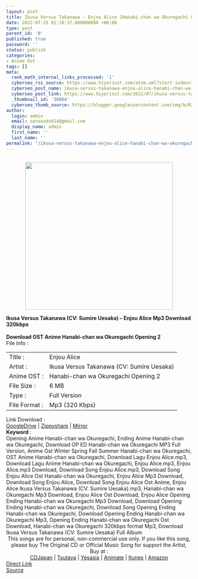 ```yaml
---
layout: post
title: Ikusa Versus Takanawa – Enjou Alice [Hanabi-chan wa Okuregachi Opening 2]
date: 2022-07-25 01:10:37.000000000 +00:00
type: post
parent_id: '0'
published: true
password: ''
status: publish
categories:
- Anime Ost
tags: []
meta:
  rank_math_internal_links_processed: '1'
  cyberseo_rss_source: https://www.hiyoriost.com/atom.xml?start-index=1
  cyberseo_post_name: ikusa-versus-takanawa-enjou-alice-hanabi-chan-wa-okuregachi-opening-2
  cyberseo_post_link: https://www.hiyoriost.com/2022/07/ikusa-versus-takanawa-enjou-alice.html
  _thumbnail_id: '28064'
  cyberseo_thumb_source: https://blogger.googleusercontent.com/img/b/R29vZ2xl/AVvXsEgkJzGjoEj1zRf9vxbW14Q6sq5-kONdd2eDeZXr9By7iiZoC_1tb_CWSh6Rs0vHTDSaU_9538bDbx0UJHWhQEYTCAFmemYmo9hL9aiWx7mIe3iQ3FMVDHOLiGgLWPhcp9YhDA--OTmrWvP_VkR6zJ2MRTgTG886fyhPPxI_jP_1njcsknx4z6DtbEJk/s400/cover%20%2861%29.jpg
author:
  login: admin
  email: senseads014@gmail.com
  display_name: admin
  first_name: ''
  last_name: ''
permalink: "/ikusa-versus-takanawa-enjou-alice-hanabi-chan-wa-okuregachi-opening-2/"
---
```

<div class="separator" style="clear: both"><a href="https://blogger.googleusercontent.com/img/b/R29vZ2xl/AVvXsEgkJzGjoEj1zRf9vxbW14Q6sq5-kONdd2eDeZXr9By7iiZoC_1tb_CWSh6Rs0vHTDSaU_9538bDbx0UJHWhQEYTCAFmemYmo9hL9aiWx7mIe3iQ3FMVDHOLiGgLWPhcp9YhDA--OTmrWvP_VkR6zJ2MRTgTG886fyhPPxI_jP_1njcsknx4z6DtbEJk/s1400/cover%20%2861%29.jpg" style="display: block;padding: 1em 0;text-align: center"><img alt border="0" data-original-height="1400" data-original-width="1400" src="{{ site.baseurl }}/assets/2022/07/cover%20%2861%29.jpg" width="400" /></a></div>
<div class="judulpost">
<b>Ikusa Versus Takanawa (CV: Sumire Uesaka) – Enjou Alice Mp3 Download 320kbps<br />
<br />
Download OST Anime Hanabi-chan wa Okuregachi Opening 2</b>
</div>
<div class="linkdownload">File Info : </div>
<div class="info2" id="Info">
<table>
<tbody>
<tr>
<td class="tablex">Title :</td>
<td>Enjou Alice</td>
</tr>
<tr>
<td class="tablex">Artist :</td>
<td>Ikusa Versus Takanawa (CV: Sumire Uesaka)</td>
</tr>
<tr>
<td class="tablex">Anime OST :</td>
<td>Hanabi-chan wa Okuregachi Opening 2</td>
</tr>
<tr>
<td class="tablex">File Size :</td>
<td>6 MB</td>
</tr>
<tr>
<td class="tablex">Type :</td>
<td>Full Version</td>
</tr>
<tr>
<td class="tablex">File Format :</td>
<td>Mp3 (320 Kbps)</td>
</tr>
</tbody>
</table>
</div>
<div class="linkdownload">Link Download : </div>
<div class="listdl"><a href="https://drive.google.com/file/d/1Dv_spSBMsh0tK9qHLOxBxxifbhhqVImN/view?usp=drivesdk" rel="nofollow noopener" target="_blank">GoogleDrive</a> | <a href="https://www25.zippyshare.com/v/ZtbTbiR5/file.html" rel="nofollow noopener" target="_blank">Zippyshare</a> | <a href="https://mir.cr/2VT06GLS" rel="nofollow noopener" target="_blank">Mirror</a></div>
<div class="keywordz"><b>Keyword </b> :
<div class="tagser">Opening Anime Hanabi-chan wa Okuregachi, Ending Anime Hanabi-chan wa Okuregachi, Download OP ED Hanabi-chan wa Okuregachi MP3 Full Version, Anime Ost Winter Spring Fall Summer Hanabi-chan wa Okuregachi, OST Anime Hanabi-chan wa Okuregachi, Download Lagu Enjou Alice.mp3, Download Lagu Anime Hanabi-chan wa Okuregachi, Enjou Alice.mp3, Enjou Alice.mp3 Download, Download Song Enjou Alice.mp3, Download Song Enjou Alice Ost Hanabi-chan wa Okuregachi, Enjou Alice Mp3 Download, Download Song Enjou Alice, Download Song Enjou Alice Ost Anime, Enjou Alice Ikusa Versus Takanawa (CV: Sumire Uesaka).mp3, Hanabi-chan wa Okuregachi Mp3 Download, Enjou Alice Ost Download, Enjou Alice Opening Ending Hanabi-chan wa Okuregachi Mp3 Download, Download Opening Ending Hanabi-chan wa Okuregachi, Download Song Opening Ending Hanabi-chan wa Okuregachi, Download Opening Ending Hanabi-chan wa Okuregachi Mp3, Opening Ending Hanabi-chan wa Okuregachi Ost Download, Hanabi-chan wa Okuregachi 320kbps format Mp3, Download Ikusa Versus Takanawa (CV: Sumire Uesaka) Full Album</div>
</div>
<div class="buycd" align="center">This songs are for personal, non-commercial use only. If you like this song, please buy The Original CD or Official Music Song for support the Artist, Buy at : <br /><a href="https://www.cdjapan.co.jp/" target="_blank" rel="noopener">CDJapan</a> | <a href="https://shop.tsutaya.co.jp/" target="_blank" rel="noopener">Tsutaya</a> | <a href="https://www.yesasia.com/" target="_blank" rel="noopener">Yesasia</a> | <a href="https://www.animate-onlineshop.jp/" target="_blank" rel="noopener">Animate</a> | <a href="https://www.apple.com/jp/itunes" target="_blank" rel="noopener">Itunes</a> | <a href="https://amazon.co.jp/" target="_blank" rel="noopener">Amazon</a>
</div>
<div class="divbtn"> <a href="https://handymansurrender.com/fihup8buzv?key=94550f7ce39444073321dde3b8782f97" class="btn"><i class="fa fa-download"></i> Direct Link</a> <br /><a href="https://www.hiyoriost.com/2022/07/ikusa-versus-takanawa-enjou-alice.html">Source</a> </div>
